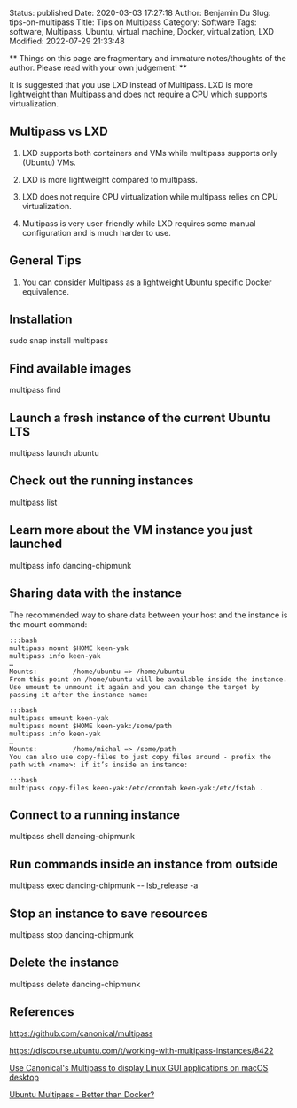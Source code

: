 Status: published
Date: 2020-03-03 17:27:18
Author: Benjamin Du
Slug: tips-on-multipass
Title: Tips on Multipass
Category: Software
Tags: software, Multipass, Ubuntu, virtual machine, Docker, virtualization, LXD
Modified: 2022-07-29 21:33:48

**
Things on this page are fragmentary and immature notes/thoughts of the author.
Please read with your own judgement!
**

It is suggested that you use LXD instead of Multipass.
LXD is more lightweight than Multipass and does not require a CPU 
which supports virtualization.

## Multipass vs LXD

1. LXD supports both containers and VMs while multipass supports only (Ubuntu) VMs.

2. LXD is more lightweight compared to multipass.

3. LXD does not require CPU virtualization while multipass relies on CPU virtualization.

4. Multipass is very user-friendly 
  while LXD requires some manual configuration and is much harder to use.

## General Tips

1. You can consider Multipass as a lightweight Ubuntu specific Docker equivalence. 

## Installation

sudo snap install multipass

## Find available images

multipass find

## Launch a fresh instance of the current Ubuntu LTS

multipass launch ubuntu

## Check out the running instances

multipass list

## Learn more about the VM instance you just launched

multipass info dancing-chipmunk

## Sharing data with the instance

The recommended way to share data between your host and the instance is the mount command:

    :::bash
    multipass mount $HOME keen-yak
    multipass info keen-yak
    …
    Mounts:         /home/ubuntu => /home/ubuntu
    From this point on /home/ubuntu will be available inside the instance. Use umount to unmount it again and you can change the target by passing it after the instance name:

    :::bash
    multipass umount keen-yak
    multipass mount $HOME keen-yak:/some/path
    multipass info keen-yak                
    …
    Mounts:         /home/michal => /some/path
    You can also use copy-files to just copy files around - prefix the path with <name>: if it’s inside an instance:

    :::bash
    multipass copy-files keen-yak:/etc/crontab keen-yak:/etc/fstab .

## Connect to a running instance

multipass shell dancing-chipmunk

## Run commands inside an instance from outside

multipass exec dancing-chipmunk -- lsb_release -a

## Stop an instance to save resources

multipass stop dancing-chipmunk

## Delete the instance
multipass delete dancing-chipmunk

## References

https://github.com/canonical/multipass

https://discourse.ubuntu.com/t/working-with-multipass-instances/8422

[Use Canonical's Multipass to display Linux GUI applications on macOS desktop](https://techsparx.com/linux/multipass/display-gui-on-mac.html)

[Ubuntu Multipass - Better than Docker?](https://www.freshbrewed.science/ubuntu-multipass-better-than-docker/index.html)
